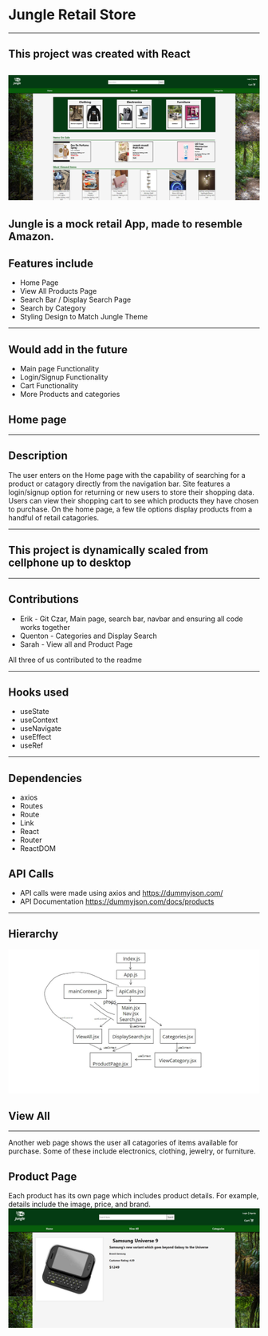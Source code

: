 # Jungle Retail Store
---
## This project was created with React
![Alt text](src/images/Screenshot2.jpg)
---
## Jungle is a mock retail App, made to resemble Amazon.
## Features include
- Home Page
- View All Products Page
- Search Bar / Display Search Page
- Search by Category
- Styling Design to Match Jungle Theme

<hr>

## Would add in the future

 - Main page Functionality
 - Login/Signup Functionality
 - Cart Functionality
 - More Products and categories


## Home page
---
## Description
The user enters on the Home page with the capability of searching for a product or catagory directly from the navigation bar. Site features a login/signup option for returning or new users to store their shopping data.  Users can view their shopping cart to see which products they have chosen to purchase. On the home page, a few tile options display products from a handful of retail catagories.

<hr>

## This project is dynamically scaled from cellphone up to desktop

<hr>

## Contributions

 - Erik - Git Czar, Main page, search bar, navbar and ensuring all code works together
 - Quenton - Categories and Display Search
 - Sarah - View all and Product Page

All three of us contributed to the readme

<hr>

## Hooks used

 - useState
 - useContext
 - useNavigate
 - useEffect
 - useRef

 <hr>

 ## Dependencies

  - axios
  - Routes
  - Route
  - Link
  - React
  - Router
  - ReactDOM

 ## API Calls

  - API calls were made using axios and https://dummyjson.com/
  - API Documentation https://dummyjson.com/docs/products

 <hr>

 ## Hierarchy

 ![Alt text](src/images/hierarchy.jpg)

## View All
---
Another web page shows the user all catagories of items available for purchase. Some of these include electronics, clothing, jewelry, or furniture.
## Product Page
Each product has its own page which includes product details. For example, details include the image, price, and brand.
![Alt text](src/images/Screenshot3.jpg)